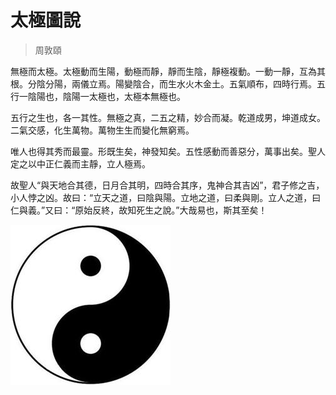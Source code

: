# 太極圖說  

> 周敦頤

無極而太極。太極動而生陽，動極而靜，靜而生陰，靜極複動。一動一靜，互為其根。分陰分陽，兩儀立焉。陽變陰合，而生水火木金土。五氣順布，四時行焉。五行一陰陽也，陰陽一太極也，太極本無極也。

五行之生也，各一其性。無極之真，二五之精，妙合而凝。乾道成男，坤道成女。二氣交感，化生萬物。萬物生生而變化無窮焉。

唯人也得其秀而最靈。形既生矣，神發知矣。五性感動而善惡分，萬事出矣。聖人定之以中正仁義而主靜，立人極焉。

故聖人“與天地合其德，日月合其明，四時合其序，鬼神合其吉凶”，君子修之吉，小人悖之凶。故曰：“立天之道，曰陰與陽。立地之道，曰柔與剛。立人之道，曰仁與義。”又曰：“原始反終，故知死生之說。”大哉易也，斯其至矣！

![太极图](../images/tai-ji-tu.jpg)

